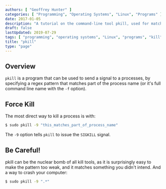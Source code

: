 ```yaml
---
authors: [ "Geoffrey Hunter" ]
categories: [ "Programming", "Operating Systems", "Linux", "Programs" ]
date: 2017-01-05
description: "A tutorial on the command-line tool pkill, used for matching processes against strings and killing them."
draft: false
lastUpdated: 2019-07-29
tags: [ "programming", "operating systems", "Linux", "programs", "kill", "pkill", "regex", "process", "SIGKILL" ]
title: "pkill"
type: "page"
---
```


## Overview

`pkill` is a program that can be used to send a signal to a processes, by specifying a regex pattern that matches part of the process name (or it's full command line name with the `-f` option).

## Force Kill

The most direct way to kill a process is with:

```sh   
$ sudo pkill -9 "this_matches_part_of_process_name"
```

The `-9` option tells `pkill` to issue the `SIGKILL` signal.

## Be Careful!

pkill can be the nuclear bomb of all kill tools, as it is surprisingly easy to make the pattern too weak, and it matches something you didn't intend. And a way to crash your computer:

```sh   
$ sudo pkill -9 ".*" 
```